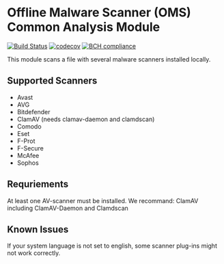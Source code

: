 # Offline Malware Scanner (OMS) Common Analysis Module

[![Build Status](https://ci.die-weidenbachs.de/job/common_analysis_oms/badge/icon)](https://ci.die-weidenbachs.de/job/common_analysis_oms/)
[![codecov](https://codecov.io/gh/fkie-cad/common_analysis_oms/branch/master/graph/badge.svg)](https://codecov.io/gh/fkie-cad/common_analysis_oms)
[![BCH compliance](https://bettercodehub.com/edge/badge/fkie-cad/common_analysis_oms?branch=master)](https://bettercodehub.com/)

This module scans a file with several malware scanners installed locally.

## Supported Scanners
* Avast
* AVG
* Bitdefender
* ClamAV (needs clamav-daemon and clamdscan)
* Comodo
* Eset
* F-Prot
* F-Secure
* McAfee
* Sophos

## Requriements
At least one AV-scanner must be installed.
We recommand:
ClamAV including ClamAV-Daemon and Clamdscan

## Known Issues
If your system language is not set to english, some scanner plug-ins might not work correctly.
